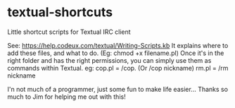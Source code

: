 # textual-shortcuts
Little shortcut scripts for Textual IRC client

See: https://help.codeux.com/textual/Writing-Scripts.kb
It explains where to add these files, and what to do. (Eg: chmod +x filename.pl)
Once it's in the right folder and has the right permissions, you can simply use them as commands within Textual.
eg: cop.pl = /cop. (Or /cop nickname)
rm.pl = /rm nickname

I'n not much of a programmer, just some fun to make life easier... Thanks so much to Jim for helping me out with this!
